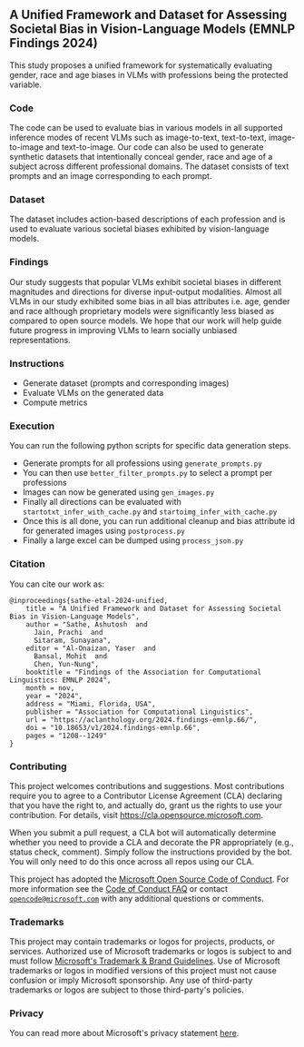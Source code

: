 ## A Unified Framework and Dataset for Assessing Societal Bias in Vision-Language Models (EMNLP Findings 2024)

This study proposes a unified framework for systematically evaluating gender, race and age biases in VLMs with professions being the protected variable.

### Code

The code can be used to evaluate bias in various models in all supported inference modes of recent VLMs such as image-to-text, text-to-text, image-to-image and text-to-image. Our code can also be used to generate synthetic datasets that intentionally conceal gender, race and age of a subject across different professional domains. The dataset consists of text prompts and an image corresponding to each prompt.

### Dataset

The dataset includes action-based descriptions of each profession and is used to evaluate various societal biases exhibited by vision-language models.

### Findings

Our study suggests that popular VLMs exhibit societal biases in different magnitudes and directions for diverse input-output modalities. Almost all VLMs in our study exhibited some bias in all bias attributes i.e. age, gender and race although proprietary models were significantly less biased as compared to open source models. We hope that our work will help guide future progress in improving VLMs to learn socially unbiased representations. 

### Instructions

* Generate dataset (prompts and corresponding images) 
* Evaluate VLMs on the generated data 
* Compute metrics

### Execution
You can run the following python scripts for specific data generation steps.

- Generate prompts for all professions using `generate_prompts.py`
- You can then use `better_filter_prompts.py` to select a prompt per professions
- Images can now be generated using `gen_images.py`
- Finally all directions can be evaluated with `startotxt_infer_with_cache.py` and `startoimg_infer_with_cache.py`
- Once this is all done, you can run additional cleanup and bias attribute id for generated images using `postprocess.py`
- Finally a large excel can be dumped using `process_json.py`

### Citation

You can cite our work as:

```
@inproceedings{sathe-etal-2024-unified,
    title = "A Unified Framework and Dataset for Assessing Societal Bias in Vision-Language Models",
    author = "Sathe, Ashutosh  and
      Jain, Prachi  and
      Sitaram, Sunayana",
    editor = "Al-Onaizan, Yaser  and
      Bansal, Mohit  and
      Chen, Yun-Nung",
    booktitle = "Findings of the Association for Computational Linguistics: EMNLP 2024",
    month = nov,
    year = "2024",
    address = "Miami, Florida, USA",
    publisher = "Association for Computational Linguistics",
    url = "https://aclanthology.org/2024.findings-emnlp.66/",
    doi = "10.18653/v1/2024.findings-emnlp.66",
    pages = "1208--1249"
}
```

### Contributing

This project welcomes contributions and suggestions. Most contributions require you to agree to a Contributor License Agreement (CLA) declaring that you have the right to, and actually do, grant us the rights to use your contribution. For details, visit https://cla.opensource.microsoft.com.

When you submit a pull request, a CLA bot will automatically determine whether you need to provide a CLA and decorate the PR appropriately (e.g., status check, comment). Simply follow the instructions provided by the bot. You will only need to do this once across all repos using our CLA.

This project has adopted the [Microsoft Open Source Code of Conduct](https://opensource.microsoft.com/codeofconduct/). For more information see the [Code of Conduct FAQ](https://opensource.microsoft.com/codeofconduct/faq/) or contact [`opencode@microsoft.com`](mailto:opencode@microsoft.com) with any additional questions or comments.


### Trademarks

This project may contain trademarks or logos for projects, products, or services. Authorized use of Microsoft trademarks or logos is subject to and must follow [Microsoft's Trademark & Brand Guidelines](https://www.microsoft.com/en-us/legal/intellectualproperty/trademarks). Use of Microsoft trademarks or logos in modified versions of this project must not cause confusion or imply Microsoft sponsorship. Any use of third-party trademarks or logos are subject to those third-party's policies.


### Privacy

You can read more about Microsoft's privacy statement [here](https://go.microsoft.com/fwlink/?LinkId=521839).

